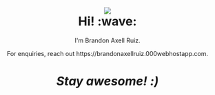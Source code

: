 <h1 align='center'> <img src="https://brandonaxellruiz.000webhostapp.com/img/icon/icon-144x144.png" />
  <br> 
Hi! :wave:</h1>
<p align='center'>
I'm Brandon Axell Ruiz.
</p>
<p align='center'>For enquiries, reach out https://brandonaxellruiz.000webhostapp.com.</p>

<h1 align='center'><i>Stay awesome! :)</i></h1> 
  

